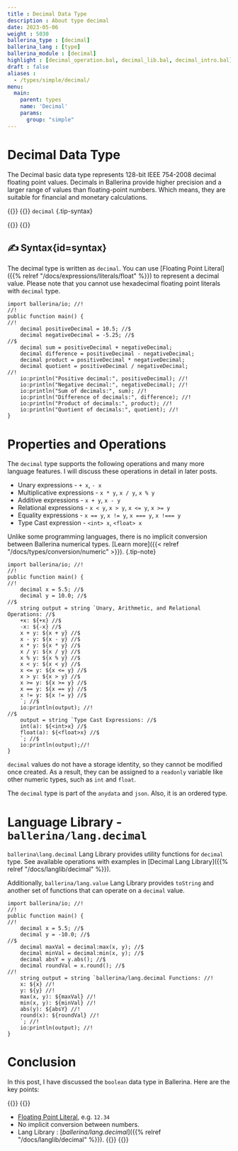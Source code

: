 ```yaml
---
title : Decimal Data Type
description : About type decimal
date: 2023-05-06
weight : 5030
ballerina_type : [decimal]
ballerina_lang : [type]
ballerina_module : [decimal]
highlight : [decimal_operation.bal, decimal_lib.bal, decimal_intro.bal]
draft : false
aliases :
  - /types/simple/decimal/
menu: 
  main:
    parent: types
    name: 'Decimal'
    params:
      group: "simple"
---
```


# Decimal Data Type

The Decimal basic data type represents 128-bit IEEE 754-2008 decimal floating point values. Decimals in Ballerina provide higher precision and a larger range of values than floating-point numbers. Which means, they are suitable for financial and monetary calculations.

{{<cards>}}
{{<card header="✍ Syntax" >}}
`decimal`
{.tip-syntax}

{{</card>}}
{{</cards>}}

## ✍ Syntax{id=syntax}

The decimal type is written as `decimal`. You can use [Floating Point Literal]({{% relref "/docs/expressions/literals/float" %}}) to represent a decimal value. Please note that you cannot use hexadecimal floating point literals with `decimal` type.

```ballerina {filename="decimal_intro.bal" lines="5 6" result="output" title="Decimal Literal"}
import ballerina/io; //!
//!
public function main() {
//!
    decimal positiveDecimal = 10.5; //$
    decimal negativeDecimal = -5.25; //$
//$
    decimal sum = positiveDecimal + negativeDecimal;
    decimal difference = positiveDecimal - negativeDecimal;
    decimal product = positiveDecimal * negativeDecimal;
    decimal quotient = positiveDecimal / negativeDecimal;
//!
    io:println("Positive decimal:", positiveDecimal); //!
    io:println("Negative decimal:", negativeDecimal); //!
    io:println("Sum of decimals:", sum); //!
    io:println("Difference of decimals:", difference); //!
    io:println("Product of decimals:", product); //!
    io:println("Quotient of decimals:", quotient); //!
}
```

# Properties and Operations

The `decimal` type supports the following operations and many more language features. I will discuss these operations in detail in later posts.

* Unary expressions               - `+ x`, `- x`
* Multiplicative expressions      - `x * y`, `x / y`, `x % y`
* Additive expressions            - `x + y`, `x - y`
* Relational expressions          - `x < y`, `x > y`, `x <= y`, `x >= y`
* Equality expressions            - `x == y`, `x != y`, `x === y`, `x !=== y`
* Type Cast expression            - `<int> x`, `<float> x`


<i class="bi bi-info text-primary"></i> Unlike some programming languages, there is no implicit conversion between Ballerina numerical types. [Learn more]({{< relref "/docs/types/conversion/numeric" >}}).
{.tip-note}

```ballerina {filename="decimal_operation.bal" lines="5-6 9-21 26-27" result="output" title="Decimal Operations" trim=false}
import ballerina/io; //!
//!
public function main() {
//!
    decimal x = 5.5; //$
    decimal y = 10.0; //$
//$
    string output = string `Unary, Arithmetic, and Relational Operations: //$
    +x: ${+x} //$
    -x: ${-x} //$
    x + y: ${x + y} //$
    x - y: ${x - y} //$
    x * y: ${x * y} //$
    x / y: ${x / y} //$
    x % y: ${x % y} //$
    x < y: ${x < y} //$
    x <= y: ${x <= y} //$
    x > y: ${x > y} //$
    x >= y: ${x >= y} //$
    x == y: ${x == y} //$
    x != y: ${x != y} //$
    `; //$
    io:println(output); //!
//$
    output = string `Type Cast Expressions: //$
    int(a): ${<int>x} //$
    float(a): ${<float>x} //$
    `; //$
    io:println(output);//!
}
```

`decimal` values do not have a storage identity, so they cannot be modified once created. As a result, they can be assigned to a `readonly` variable like other numeric types, such as `int` and `float`.

The `decimal` type is part of the `anydata` and `json`. Also, it is an ordered type.

# Language Library - `ballerina/lang.decimal`

`ballerina\lang.decimal` Lang Library provides utility functions for `decimal` type. See available operations with examples in [Decimal Lang Library]({{% relref "/docs/langlib/decimal" %}}).

Additionally, `ballerina/lang.value` Lang Library provides `toString` and another set of functions that can operate on a `decimal` value.

```ballerina {filename="decimal_lib.bal" lines="5-6 8-11" result="output" title="Decimal Lang Library"}
import ballerina/io; //!
//!
public function main() {
//!
    decimal x = 5.5; //$
    decimal y = -10.0; //$
//$
    decimal maxVal = decimal:max(x, y); //$
    decimal minVal = decimal:min(x, y); //$
    decimal absY = y.abs(); //$
    decimal roundVal = x.round(); //$
//!
    string output = string `ballerina/lang.decimal Functions: //!
    x: ${x} //!
    y: ${y} //!
    max(x, y): ${maxVal} //!
    min(x, y): ${minVal} //!
    abs(y): ${absY} //!
    round(x): ${roundVal} //!
    `; //!
    io:println(output); //!
}
```

# Conclusion

In this post, I have discussed the `boolean` data type in Ballerina. Here are the key points:

{{<cards>}}
{{<card col=6 text="text-left">}}
* [Floating Point Literal](#syntax), e.g. `12.34`
* No implicit conversion between numbers.
* Lang Library : [*ballerina/lang.decimal*]({{% relref "/docs/langlib/decimal" %}}).
{{</card>}}
{{</cards>}}